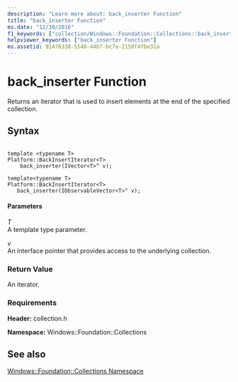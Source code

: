 ```yaml
---
description: "Learn more about: back_inserter Function"
title: "back_inserter Function"
ms.date: "12/30/2016"
f1_keywords: ["collection/Windows::Foundation::Collections::back_inserter"]
helpviewer_keywords: ["back_inserter Function"]
ms.assetid: 91476338-5548-44b7-bc7e-2150f4fbe31a
---
```

# back_inserter Function

Returns an iterator that is used to insert elements at the end of the specified collection.

## Syntax

```

template <typename T>
Platform::BackInsertIterator<T>
    back_inserter(IVector<T>^ v);

template<typename T>
Platform::BackInsertIterator<T>
   back_inserter(IObservableVector<T>^ v);
```

#### Parameters

*T*<br/>
A template type parameter.

*v*<br/>
An interface pointer that provides access to the underlying collection.

### Return Value

An iterator.

### Requirements

**Header:** collection.h

**Namespace:** Windows::Foundation::Collections

## See also

[Windows::Foundation::Collections Namespace](../cppcx/windows-foundation-collections-namespace-c-cx.md)
